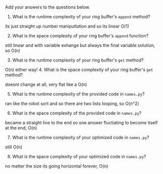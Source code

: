 Add your answers to the questions below.

1. What is the runtime complexity of your ring buffer's `append` method?

its just straight up number maniputlation and so its linear O(1)

2. What is the space complexity of your ring buffer's `append` function?

still linear and with variable exhange but always the final variable solution, so O(n)

3. What is the runtime complexity of your ring buffer's `get` method?

O(n) either way!
4. What is the space complexity of your ring buffer's `get` method?

doesnt change at all, very flat like a O(n)

5. What is the runtime complexity of the provided code in `names.py`?

ran like the robot sort and so there are two lists looping, so O(n^2)

6. What is the space complexity of the provided code in `names.py`?

became a straight line to the end so one answer fluctiating to become itself at the end, O(n)

7. What is the runtime complexity of your optimized code in `names.py`?

still O(n)

8. What is the space complexity of your optimized code in `names.py`?

no matter the size its going horizontal forever, O(n)